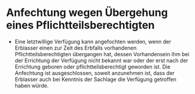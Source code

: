 # Anfechtung wegen Übergehung eines Pflichtteilsberechtigten

- Eine letztwillige Verfügung kann angefochten werden, wenn der Erblasser einen zur Zeit des Erbfalls vorhandenen Pflichtteilsberechtigten übergangen hat, dessen Vorhandensein ihm bei der Errichtung der Verfügung nicht bekannt war oder der erst nach der Errichtung geboren oder pflichtteilsberechtigt geworden ist. Die Anfechtung ist ausgeschlossen, soweit anzunehmen ist, dass der Erblasser auch bei Kenntnis der Sachlage die Verfügung getroffen haben würde.

